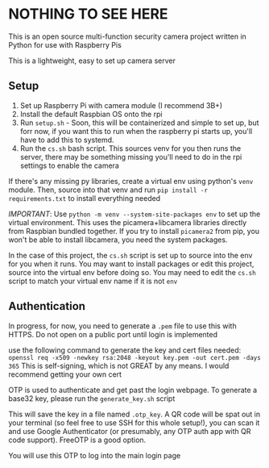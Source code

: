 # NOTHING TO SEE HERE

This is an open source multi-function security camera project written in Python for use with Raspberry Pis

This is a lightweight, easy to set up camera server

## Setup

1. Set up Raspberry Pi with camera module (I recommend 3B+)
2. Install the default Raspbian OS onto the rpi
3. Run `setup.sh` - Soon, this will be containerized and simple to set up, but forr now, if you want this to run when the raspberry pi starts up, you'll have to add this to systemd.
4. Run the `cs.sh` bash script. This sources venv for you then runs the server, there may be something missing you'll need to do in the rpi settings to enable the camera

If there's any missing py libraries, create a virtual env using python's `venv` module. Then, source into that venv and run `pip install -r requirements.txt` to install everything needed

*IMPORTANT*: Use `python -m venv --system-site-packages env` to set up the virtual environment. This uses the picamera+libcamera libraries directly from Raspbian bundled together. If you try to install `picamera2` from pip, you won't be able to install libcamera, you need the system packages.

In the case of this project, the `cs.sh` script is set up to source into the env for you when it runs. You may want to install packages or edit this project, source into the virtual env before doing so. You may need to edit the `cs.sh` script to match your virtual env name if it is not `env`


## Authentication

In progress, for now, you need to generate a `.pem` file to use this with HTTPS. Do not open on a public port until login is implemented

use the following command to generate the key and cert files needed:
`openssl req -x509 -newkey rsa:2048 -keyout key.pem -out cert.pem -days 365`
This is self-signing, which is not GREAT by any means. I would recommend getting your own cert

OTP is used to authenticate and get past the login webpage. To generate a base32 key, please run the `generate_key.sh` script 

This will save the key in a file named `.otp_key`. A QR code will be spat out in your terminal (so feel free to use SSH for this whole setup!), you can scan it and use Google Authenticator (or presumably, any OTP auth app with QR code support). FreeOTP is a good option.

You will use this OTP to log into the main login page

